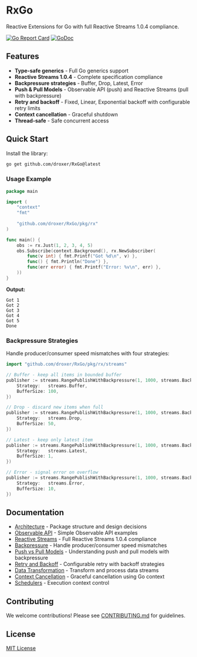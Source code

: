 # RxGo

Reactive Extensions for Go with full Reactive Streams 1.0.4 compliance.

[![Go Report Card](https://goreportcard.com/badge/github.com/droxer/RxGo)](https://goreportcard.com/report/github.com/droxer/RxGo)
[![GoDoc](https://godoc.org/github.com/droxer/RxGo?status.svg)](https://godoc.org/github.com/droxer/RxGo)

## Features

- **Type-safe generics** - Full Go generics support
- **Reactive Streams 1.0.4** - Complete specification compliance
- **Backpressure strategies** - Buffer, Drop, Latest, Error
- **Push & Pull Models** - Observable API (push) and Reactive Streams (pull with backpressure)
- **Retry and backoff** - Fixed, Linear, Exponential backoff with configurable retry limits
- **Context cancellation** - Graceful shutdown
- **Thread-safe** - Safe concurrent access

## Quick Start

Install the library:

```bash
go get github.com/droxer/RxGo@latest
```

### Usage Example

```go
package main

import (
    "context"
    "fmt"
    
    "github.com/droxer/RxGo/pkg/rx"
)

func main() {
    obs := rx.Just(1, 2, 3, 4, 5)
    obs.Subscribe(context.Background(), rx.NewSubscriber(
        func(v int) { fmt.Printf("Got %d\n", v) },
        func() { fmt.Println("Done") },
        func(err error) { fmt.Printf("Error: %v\n", err) },
    ))
}
```

**Output:**
```
Got 1
Got 2
Got 3
Got 4
Got 5
Done
```

### Backpressure Strategies

Handle producer/consumer speed mismatches with four strategies:

```go
import "github.com/droxer/RxGo/pkg/rx/streams"

// Buffer - keep all items in bounded buffer
publisher := streams.RangePublishWithBackpressure(1, 1000, streams.BackpressureConfig{
    Strategy:   streams.Buffer,
    BufferSize: 100,
})

// Drop - discard new items when full
publisher := streams.RangePublishWithBackpressure(1, 1000, streams.BackpressureConfig{
    Strategy:   streams.Drop,
    BufferSize: 50,
})

// Latest - keep only latest item
publisher := streams.RangePublishWithBackpressure(1, 1000, streams.BackpressureConfig{
    Strategy:   streams.Latest,
    BufferSize: 1,
})

// Error - signal error on overflow
publisher := streams.RangePublishWithBackpressure(1, 1000, streams.BackpressureConfig{
    Strategy:   streams.Error,
    BufferSize: 10,
})
```

## Documentation

- [Architecture](./docs/architecture.md) - Package structure and design decisions
- [Observable API](./docs/observable.md) - Simple Observable API examples
- [Reactive Streams](./docs/reactive-streams.md) - Full Reactive Streams 1.0.4 compliance
- [Backpressure](./docs/backpressure.md) - Handle producer/consumer speed mismatches
- [Push vs Pull Models](./docs/push-pull-models.md) - Understanding push and pull models with backpressure
- [Retry and Backoff](./docs/retry-backoff.md) - Configurable retry with backoff strategies
- [Data Transformation](./docs/data-transformation.md) - Transform and process data streams
- [Context Cancellation](./docs/context-cancellation.md) - Graceful cancellation using Go context
- [Schedulers](./docs/schedulers.md) - Execution context control

## Contributing

We welcome contributions! Please see [CONTRIBUTING.md](./CONTRIBUTING.md) for guidelines.

## License

[MIT License](./LICENSE)
